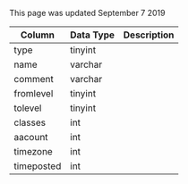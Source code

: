 This page was updated September 7 2019

| Column     | Data Type | Description |
| ---------- | --------- | ----------- |
| type       | tinyint   |             |
| name       | varchar   |             |
| comment    | varchar   |             |
| fromlevel  | tinyint   |             |
| tolevel    | tinyint   |             |
| classes    | int       |             |
| aacount    | int       |             |
| timezone   | int       |             |
| timeposted | int       |             |